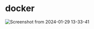 # docker

![Screenshot from 2024-01-29 13-33-41](https://github.com/Lebackrobot/docker-frontend/assets/49316490/144006f1-46fe-42ff-950c-a9fe875d64ee)

